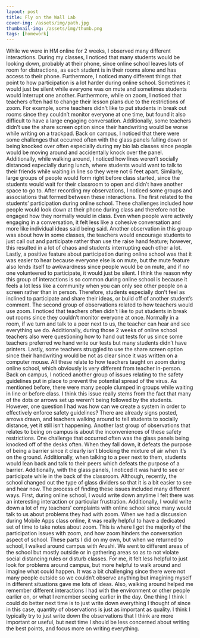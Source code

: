 ```yaml
---
layout: post
title: Fly on the Wall Lab
cover-img: /assets/img/path.jpg
thumbnail-img: /assets/img/thumb.png
tags: [homework]
---
```

  While we were in HM online for 2 weeks, I observed many different interactions. During my classes, I noticed that many students would be looking down, probably at their phone, since online school leaves lots of room for distractions, as each student is in their rooms alone and has access to their phone. Furthermore, I noticed many different things that point to how participation is a lot harder during online school. Sometimes it would just be silent while everyone was on mute and sometimes students would interrupt one another. Furthermore, while on zoom, I noticed that teachers often had to change their lesson plans due to the restrictions of zoom. For example, some teachers didn't like to put students in break out rooms since they couldn’t monitor everyone at one time, but found it also difficult to have a large engaging conversation. Additionally, some teachers didn’t use the share screen option since their handwriting would be worse while writing on a trackpad. Back on campus, I noticed that there were some challenges that occurred often with the glass panels falling down or being knocked over often especially during my bio lab classes since people would be moving around and accidentally knock over the panel. Additionally, while walking around, I noticed how lines weren’t socially distanced especially during lunch, where students would want to talk to their friends while waiting in line so they were not 6 feet apart. Similarly, large groups of people would form right before class started, since the students would wait for their classroom to open and didn’t have another space to go to.
  After recording my observations, I noticed some groups and associations that formed between these interactions. The first related to the students’ participation during online school. These challenges included how people would look down at their phone during class and therefore not be engaged how they normally would in class. Even when people were actively engaging in a conversation, it felt less like a cohesive conversation and more like individual ideas said being said. Another observation in this group was about how in some classes, the teachers would encourage students to just call out and participate rather than use the raise hand feature; however, this resulted in a lot of chaos and students interrupting each other a lot. Lastly, a positive feature about participation during online school was that it was easier to hear because everyone else is on mute, but the mute feature also lends itself to awkwardness since people would be on mute, and if no one volunteered to participate, it would just be silent. I think the reason why this group of interactions is so common during online school is because it feels a lot less like a community when you can only see other people on a screen rather than in person. Therefore, students especially don’t feel as inclined to participate and share their ideas, or build off of another student’s comment. The second group of observations related to how teachers would use zoom. I noticed that teachers often didn't like to put students in break out rooms since they couldn’t monitor everyone at once. Normally in a room, if we turn and talk to a peer next to us, the teacher can hear and see everything we do. Additionally, during those 2 weeks of online school teachers also were questioning how to hand out tests for us since some teachers preferred we hand write our tests but many students didn’t have printers. Lastly, some teachers struggled to use the share screen option since their handwriting would be not as clear since it was written on a computer mouse. All these relate to how teachers taught on zoom during online school, which obviously is very different from teacher in-person. Back on campus, I noticed another group of issues relating to the safety guidelines put in place to prevent the potential spread of the virus. As mentioned before, there were many people clumped in groups while waiting in line or before class. I think this issue really stems from the fact that many of the dots or arrows set up weren’t being followed by the students. However, one question I had was how can we create a system in order to effectively enforce safety guidelines? There are already signs posted, arrows drawn, and teachers walking around to tell students to socially distance, yet it still isn’t happening. Another last group of observations that relates to being on campus is about the inconveniences of these safety restrictions. One challenge that occurred often was the glass panels being knocked off of the desks often. When they fall down, it defeats the purpose of being a barrier since it clearly isn’t blocking the mixture of air when it’s on the ground. Additionally, when talking to a peer next to them, students would lean back and talk to their peers which defeats the purpose of a barrier. Additionally, with the glass panels, I noticed it was hard to see or participate while in the back of the classroom. Although, recently, the school changed out the type of glass dividers so that it is a bit easier to see and hear now. 
  The process of finding these issues included many different ways. First, during online school, I would write down anytime I felt there was an interesting interaction or particular frustration. Additionally, I would write down a lot of my teachers’ complaints with online school since many would talk to us about problems they had with zoom. When we had a discussion during Mobile Apps class online, it was really helpful to have a dedicated set of time to take notes about zoom. This is where I got the majority of the participation issues with zoom, and how zoom hinders the conversation aspect of school. These parts I did on my own, but when we returned to school, I walked around campus with Arushi. We went to different areas of the school but mostly outside or in gathering areas so as to not violate social distancing rules or disturb classes. For me, it felt less helpful to just look for problems around campus, but more helpful to walk around and imagine what could happen. It was a bit challenging since there were not many people outside so we couldn’t observe anything but imagining myself in different situations gave me lots of ideas. Also, walking around helped me remember different interactions I had with the environment or other people earlier on, or what I remember seeing earlier in the day. One thing I think I could do better next time is to just write down everything I thought of since in this case, quantity of observations is just as important as quality. I think I typically try to just write down the observations that I think are more important or useful, but next time I should be less concerned about writing the best points, and focus more on writing everything.


